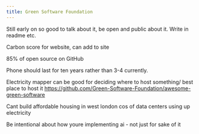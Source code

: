 ```yaml
---
title: Green Software Foundation
---
```


Still early on so good to talk about it, be open and public about it. Write in readme etc. 

Carbon score for website, can add to site 

85% of open source on GitHub 

Phone should last for ten years rather than 3-4 currently. 

Electricity mapper can be good for deciding where to host something/ best place to host it 
https://github.com/Green-Software-Foundation/awesome-green-software


Cant build affordable housing in west london cos of data centers using up electricity 

Be intentional about how youre implementing ai - not just for sake of it 


